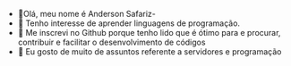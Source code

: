 - 👋Olá, meu nome é Anderson Safariz-  
- 👀 Tenho interesse de aprender linguagens de programação.
- 🌱 Me inscrevi no Github porque tenho lido que é ótimo para e procurar, contribuir e facilitar o desenvolvimento de códigos
- 💞️ Eu gosto de muito de assuntos referente a servidores e programação

<!---
ansafarix/ansafarix is a ✨ special ✨ repository because its `README.md` (this file) appears on your GitHub profile.
You can click the Preview link to take a look at your changes.
--->

